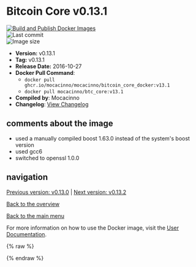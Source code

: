 # Bitcoin Core v0.13.1

[![Build and Publish Docker Images](https://github.com/mocacinno/bitcoin_core_docker/actions/workflows/build-and-publish.yml/badge.svg?branch=v13.1)](https://github.com/mocacinno/bitcoin_core_docker/actions/workflows/build-and-publish.yml)  
![Last commit](https://badgen.net/github/last-commit/mocacinno/bitcoin_core_docker/v13.1)  
![Image size](https://badgen.net/docker/size/mocacinno/btc_core/v13.1?color=green)  

- **Version:** v0.13.1
- **Tag:** v0.13.1
- **Release Date:** 2016-10-27
- **Docker Pull Command**:
  - `docker pull ghcr.io/mocacinno/mocacinno/bitcoin_core_docker:v13.1`
  - `docker pull mocacinno/btc_core:v13.1`
- **Compiled by**: Mocacinno
- **Changelog**: [View Changelog](https://github.com/bitcoin/bitcoin/blob/v0.13.1/doc/release-notes.md)

## comments about the image

- used a manually compiled boost 1.63.0 instead of the system's boost version
- used gcc6
- switched to openssl 1.0.0

## navigation

[Previous version: v0.13.0](./v13.0.md) | [Next version: v0.13.2](./v13.2.md)

[Back to the overview](./Readme.md)

[Back to the main menu](../Readme.md)

For more information on how to use the Docker image, visit the [User Documentation](../userdocs/Readme.md).

<!-- Google tag (gtag.js) -->
{% raw %}
<script async src="https://www.googletagmanager.com/gtag/js?id=G-BPC6NC6FF9"></script>
<script>
  window.dataLayer = window.dataLayer || [];
  function gtag(){dataLayer.push(arguments);}
  gtag('js', new Date());
  gtag('config', 'G-BPC6NC6FF9');
</script>
{% endraw %}
